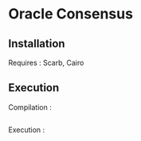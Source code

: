 # Oracle Consensus

## Installation

Requires : Scarb, Cairo

## Execution

Compilation :
```
```

Execution :
```
```
